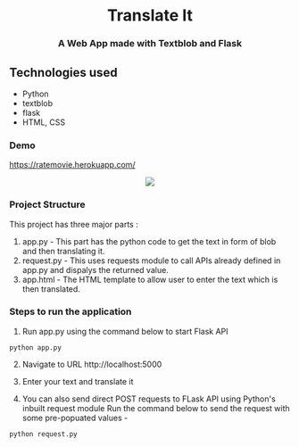 <h1 align="center" >Translate It</h1>
<h3 align="center"> A Web App made with Textblob and Flask</h3>

## Technologies used
* Python
* textblob
* flask
* HTML, CSS

### Demo
https://ratemovie.herokuapp.com/

<p align="center">
  <img src="demo.png"/>
</p>

### Project Structure
This project has three major parts :
1. app.py - This part has the python code to get the text in form of blob and then translating it.
2. request.py - This uses requests module to call APIs already defined in app.py and dispalys the returned value.
3. app.html - The HTML template to allow user to enter the text which is then translated.

### Steps to run the application

1. Run app.py using the command below to start Flask API
```
python app.py
```
   
2. Navigate to URL http://localhost:5000

3. Enter your text and translate it

4. You can also send direct POST requests to FLask API using Python's inbuilt request module
Run the command below to send the request with some pre-popuated values -
```
python request.py
```

<br>


